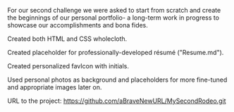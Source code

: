 For our second challenge we were asked to start from scratch and create the beginnings of our personal
portfolio- a long-term work in progress to showcase our accomplishments and bona fides.

Created both HTML and CSS wholecloth. 

Created placeholder for professionally-developed résumé ("Resume.md").

Created personalized favIcon with initials.

Used personal photos as background and placeholders for more fine-tuned and appropriate images later on.

URL to the project:
https://github.com/aBraveNewURL/MySecondRodeo.git

